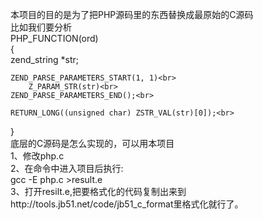 本项目的目的是为了把PHP源码里的东西替换成最原始的C源码<br>
比如我们要分析<br>
PHP_FUNCTION(ord)<br>
{<br>
	zend_string *str;<br>

	ZEND_PARSE_PARAMETERS_START(1, 1)<br>
		Z_PARAM_STR(str)<br>
	ZEND_PARSE_PARAMETERS_END();<br>

	RETURN_LONG((unsigned char) ZSTR_VAL(str)[0]);<br>
}<br>
底层的C源码是怎么实现的，可以用本项目<br>
1、修改php.c<br>
2、在命令中进入项目后执行:<br>
   gcc -E php.c >result.e<br>
3、打开resilt.e,把要格式化的代码复制出来到http://tools.jb51.net/code/jb51_c_format里格式化就行了。<br>
